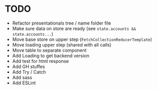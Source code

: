 TODO
====

+ Refactor presentationals tree / name folder file
+ Make sure data on store are ready (see `state.accounts && state.accounts...`)
+ Move base store on upper step (`FetchCollectionReducerTemplate`)
+ Move loading upper step (shared with all calls)
+ Move table to separate component
+ Add Loading to get backend version
+ Add test for html response
+ Add GH stuffes
+ Add Try / Catch
+ Add sass
+ Add ESLint